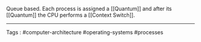 Queue based. Each process is assigned a [[Quantum]] and after its [[Quantum]] the CPU performs a [[Context Switch]]. 
___
Tags : #computer-architecture #operating-systems #processes